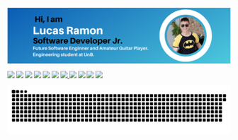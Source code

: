 <p align="center">
<img src="LucasRamonSoftwareEngineerProfile.png">
</p>




  
   
 


<a href="https://wa.me/5561995192828" target="_blank"><img src="https://img.shields.io/badge/WhatsApp-25D366?style=for-the-badge&logo=whatsapp&logoColor=white" target="_blank"></a> <a href="https://t.me/lramon2001" target="_blank"><img src="https://img.shields.io/badge/Telegram-2CA5E0?style=for-the-badge&logo=telegram&logoColor=white" target="_blank"></a> <a href = "mailto: lucasoliveirainor3105@gmail.com"><img src="https://img.shields.io/badge/Gmail-D14836?style=for-the-badge&logo=gmail&logoColor=white" target="_blank"></a></a> <a href="https://www.facebook.com/messages/t/lucas.ramon.37669" target="_blank"><img src="https://img.shields.io/badge/Messenger-00B2FF?style=for-the-badge&logo=messenger&logoColor=white" target="_blank"></a> <a href="https://discord.com/channels/@me/827220542175445003" target="_blank"><img src="https://img.shields.io/badge/Discord-7289DA?style=for-the-badge&logo=discord&logoColor=white" target="_blank"></a> <a href="https://www.facebook.com/lucas.ramon.37669" target="_blank"><img src="https://img.shields.io/badge/Facebook-1877F2?style=for-the-badge&logo=facebook&logoColor=white" target="_blank"></a> <a href="https://www.youtube.com/channel/UCg97XrhNMzxuEYHyjBg0OHQ" target="_blank"><img src="https://img.shields.io/badge/-Youtube-%23EA4335?style=for-the-badge&logo=youtube&logoColor=white" target="_blank"> </a>
<a href="https://www.instagram.com/lramon2001/" target="_blank"><img src="https://img.shields.io/badge/-Instagram-%23E4405F?style=for-the-badge&logo=instagram&logoColor=white" target="_blank"></a>
<a href="https://twitter.com/lramon2001" target="_blank"><img src="https://img.shields.io/badge/Twitter-1DA1F2?style=for-the-badge&logo=twitter&logoColor=white" target="_blank"></a> <a href="https://www.linkedin.com/in/lucas-ramon-alves-de-oliveira/" target="_blank"><img src="https://img.shields.io/badge/-LinkedIn-%230077B5?style=for-the-badge&logo=linkedin&logoColor=white" target="_blank"></a>
<a href="https://teams.microsoft.com/l/team/19%3aMJPcjX8ApH5VVzcmv3fJi4CWjgptVva1RIrA55hvGOw1%40thread.tacv2/conversations?groupId=df7fe981-5d0b-4858-a359-fc01b2339d87&tenantId=ec359ba1-630b-4d2b-b833-c8e6d48f8059" target="_blank"><img src="https://img.shields.io/badge/Microsoft_Teams-6264A7?style=for-the-badge&logo=microsoft-teams&logoColor=white" target="_blank"> </a>


![Snake animation](https://github.com/lramon2001/lramon2001/blob/output/github-contribution-grid-snake.svg)
</details>

 
